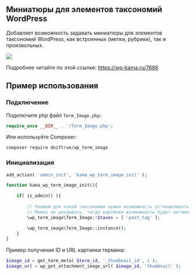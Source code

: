 
Миниатюры для элементов таксономий WordPress
------------------

Добавляет возможность задавать миниатюры для элементов таксономий WordPress, как встроенных (метки, рубрики), так и произвольных.

![](https://wp-kama.ru/wp-content/uploads/2016/12/miniatyura-dlya-termina-sozdanie.png)

Подробнее читайте по этой ссылке: https://wp-kama.ru/7686


Пример использования 
--------------------

### Подключение

Подключите php файл ``Term_Image.php``:

```php
require_once __DIR__ . '/Term_Image.php';
```

Или используйте Composer:

```bash
composer require doiftrue/wp_term_image
```

### Инициализация

```php
add_action( 'admin_init', 'kama_wp_term_image_init' );

function kama_wp_term_image_init(){

	if( is_admin() ){
	
		// Укажем для какой таксономии нужна возможность устанавливать картинки.
		// Можно не указывать, тогда картинки возможность будет автоматом добавлена для всех публичных таксономий
		\wp_term_image\Term_Image::$taxes = [ 'post_tag' ];

		\wp_term_image\Term_Image::instance();
	}
}
```

Пример получения ID и URL картинки термина:

```php
$image_id = get_term_meta( $term_id, '_thumbnail_id', 1 );
$image_url = wp_get_attachment_image_url( $image_id, 'thumbnail' );
```
